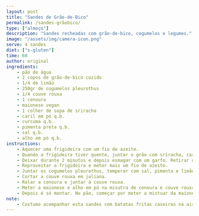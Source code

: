 ```yaml
---
layout: post
title: "Sandes de Grão-de-Bico"
permalink: /sandes-grãobico/
type: ["almoço"]
description: "Sandes recheadas com grão-de-bico, cogumelos e legumes."
image: "/assets/img/camera-icon.png"
serve: 4 sandes
diet: ["s-gluten"]
time: 60
author: original
ingredients: 
    - pão de água
    - 2 copos de grão-de-bico cozido
    - 1/4 de limão
    - 250gr de cogumelos pleurothus
    - 1/4 couve rouxa
    - 1 cenoura
    - maionese vegan
    - 1 colher de sopa de sriracha
    - caril em pó q.b.
    - curcuma q.b.
    - pimenta preta q.b.
    - sal q.b.
    - alho em pó q.b.
instructions:
    - Aquecer uma frigideira com um fio de azeite. 
    - Quando a frigideira tiver quente, juntar o grão com sriracha, caril, curcuma, pimenta preta e sal.
    - Deixar durante 2 minutos e depois esmagar com um garfo. Retirar do fogão e guardar.
    - Reproveitar a frigideira e meter mais um fio de azeite.
    - Juntar os cogumelos pleurothus, temperar com sal, pimenta e limão. Deixar dourar dos dois lados. Retirar do fogão e guardar.
    - Cortar a couve rouxa em juliana.
    - Ralar a cenoura e juntar à couve rouxa.
    - Meter a maionese e alho em pó na misutra de cenoura e couve rouxa. Ir acrescentando a gosto.
    - Depois é só montar. No pão, começar por meter a mistuar da maionese com couve rouxa e cenoura. Por cima o grão de bico, e depois os cogumelos.
note:
    - Costumo acompanhar esta sandes com batatas fritas caseiras na air fryer.
---
```

